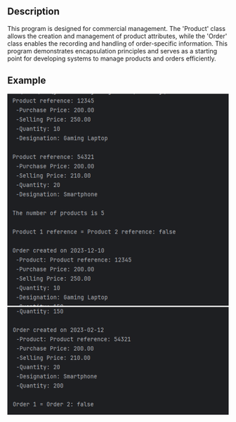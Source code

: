 ## Description
This program is designed for commercial management. The 'Product' class allows the creation and management of product attributes, while the 'Order' class enables the recording and handling of order-specific information. This program demonstrates encapsulation principles and serves as a starting point for developing systems to manage products and orders efficiently.
## Example
<img src="p1.png">
<img src="p2.png">
